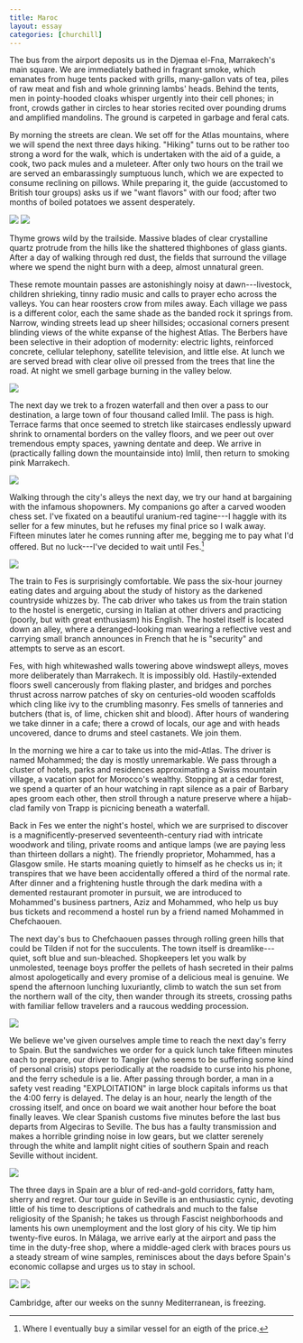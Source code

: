 ```yaml
---
title: Maroc
layout: essay
categories: [churchill]
---
```


The bus from the airport deposits us in the Djemaa el-Fna, Marrakech's main
square. We are immediately bathed in fragrant smoke, which emanates from huge
tents packed with grills, many-gallon vats of tea, piles of raw meat and fish
and whole grinning lambs' heads. Behind the tents, men in pointy-hooded cloaks
whisper urgently into their cell phones; in front, crowds gather in circles to
hear stories recited over pounding drums and amplified mandolins. The ground is
carpeted in garbage and feral cats.

By morning the streets are clean. We set off for the Atlas mountains, where we
will spend the next three days hiking. "Hiking" turns out to be rather too
strong a word for the walk, which is undertaken with the aid of a guide, a cook,
two pack mules and a muleteer. After only two hours on the trail we are served
an embarassingly sumptuous lunch, which we are expected to consume reclining on
pillows. While preparing it, the guide (accustomed to British tour groups) asks
us if we "want flavors" with our food; after two months of boiled potatoes we
assent desperately.

<img src='../attachments/morocco-1.jpg' />

<img src='../attachments/morocco-2.jpg' />

Thyme grows wild by the trailside. Massive blades of clear crystalline quartz
protrude from the hills like the shattered thighbones of glass giants. After a
day of walking through red dust, the fields that surround the village where we
spend the night burn with a deep, almost unnatural green.

These remote mountain passes are astonishingly noisy at dawn---livestock,
children shrieking, tinny radio music and calls to prayer echo across the
valleys. You can hear roosters crow from miles away. Each village we pass is a
different color, each the same shade as the banded rock it springs from.
Narrow, winding streets lead up sheer hillsides; occasional corners present
blinding views of the white expanse of the highest Atlas. The Berbers have been
selective in their adoption of modernity: electric lights, reinforced concrete,
cellular telephony, satellite television, and little else. At lunch we are
served bread with clear olive oil pressed from the trees that line the road. At
night we smell garbage burning in the valley below.

<img src='../attachments/morocco-7.jpg' />

The next day we trek to a frozen waterfall and then over a pass to our
destination, a large town of four thousand called Imlil. The pass is high.
Terrace farms that once seemed to stretch like staircases endlessly upward
shrink to ornamental borders on the valley floors, and we peer out over
tremendous empty spaces, yawning dentate and deep. We arrive in (practically
falling down the mountainside into) Imlil, then return to smoking pink
Marrakech.

<img src='../attachments/morocco-5.jpg' />

Walking through the city's alleys the next day, we try our hand at bargaining
with the infamous shopowners. My companions go after a carved wooden chess set.
I've fixated on a beautiful uranium-red tagine---I haggle with its seller for a
few minutes, but he refuses my final price so I walk away. Fifteen minutes later
he comes running after me, begging me to pay what I'd offered. But no
luck---I've decided to wait until Fes.[^1]

<img src='../attachments/morocco-4.jpg' />

The train to Fes is surprisingly comfortable. We pass the six-hour journey
eating dates and arguing about the study of history as the darkened countryside
whizzes by.  The cab driver who takes us from the train station to the hostel is
energetic, cursing in Italian at other drivers and practicing (poorly, but with
great enthusiasm) his English. The hostel itself is located down an alley, where
a deranged-looking man wearing a reflective vest and carrying small branch
announces in French that he is "security" and attempts to serve as an escort.

Fes, with high whitewashed walls towering above windswept alleys, moves more
deliberately than Marrakech. It is impossibly old. Hastily-extended floors swell
cancerously from flaking plaster, and bridges and porches thrust across narrow
patches of sky on centuries-old wooden scaffolds which cling like ivy to the
crumbling masonry. Fes smells of tanneries and butchers (that is, of lime,
chicken shit and blood). After hours of wandering we take dinner in a cafe;
there a crowd of locals, our age and with heads uncovered, dance to drums and
steel castanets. We join them.

In the morning we hire a car to take us into the mid-Atlas. The driver is named
Mohammed; the day is mostly unremarkable. We pass through a cluster of hotels,
parks and residences approximating a Swiss mountain village, a vacation spot for
Morocco's wealthy. Stopping at a cedar forest, we spend a quarter of an hour
watching in rapt silence as a pair of Barbary apes groom each other, then stroll
through a nature preserve where a hijab-clad family von Trapp is picnicing
beneath a waterfall.

Back in Fes we enter the night's hostel, which we are surprised to discover is a
magnificently-preserved seventeenth-century riad with intricate woodwork and
tiling, private rooms and antique lamps (we are paying less than thirteen
dollars a night). The friendly proprietor, Mohammed, has a Glasgow smile. He
starts moaning quietly to himself as he checks us in; it transpires that we have
been accidentally offered a third of the normal rate. After dinner and a
frightening hustle through the dark medina with a demented restaurant promoter
in pursuit, we are introduced to Mohammed's business partners, Aziz and
Mohammed, who help us buy bus tickets and recommend a hostel run by a friend
named Mohammed in Chefchaouen.

The next day's bus to Chefchaouen passes through rolling green hills that could
be Tilden if not for the succulents. The town itself is dreamlike---quiet, soft
blue and sun-bleached. Shopkeepers let you walk by unmolested, teenage boys
proffer the pellets of hash secreted in their palms almost apologetically and
every promise of a delicious meal is genuine. We spend the afternoon lunching
luxuriantly, climb to watch the sun set from the northern wall of the city, then
wander through its streets, crossing paths with familiar fellow travelers and a
raucous wedding procession.

<img src='../attachments/morocco-3.jpg' />

We believe we've given ourselves ample time to reach the next day's ferry to
Spain. But the sandwiches we order for a quick lunch take fifteen minutes each
to prepare, our driver to Tangier (who seems to be suffering some kind of
personal crisis) stops periodically at the roadside to curse into his phone, and
the ferry schedule is a lie. After passing through border, a man in a safety
vest reading "EXPLOITATION" in large block capitals informs us that the 4:00
ferry is delayed. The delay is an hour, nearly the length of the crossing
itself, and once on board we wait another hour before the boat finally leaves.
We clear Spanish customs five minutes before the last bus departs from Algeciras
to Seville. The bus has a faulty transmission and makes a horrible grinding
noise in low gears, but we clatter serenely through the white and lamplit night
cities of southern Spain and reach Seville without incident.

<img src='../attachments/morocco-6.jpg' />

The three days in Spain are a blur of red-and-gold corridors, fatty ham, sherry
and regret. Our tour guide in Seville is an enthusiastic cynic, devoting little
of his time to descriptions of cathedrals and much to the false religiosity of
the Spanish; he takes us through Fascist neighborhoods and laments his own
unemployment and the lost glory of his city. We tip him twenty-five euros. In
M&aacute;laga, we arrive early at the airport and pass the time in the duty-free
shop, where a middle-aged clerk with braces pours us a steady stream of wine
samples, reminisces about the days before Spain's economic collapse and urges us
to stay in school.

<img src='../attachments/spain-1.jpg' />

<img src='../attachments/spain-2.jpg' />

Cambridge, after our weeks on the sunny Mediterranean, is freezing.

[^1]: Where I eventually buy a similar vessel for an eigth of the price.
